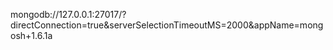mongodb://127.0.0.1:27017/?directConnection=true&serverSelectionTimeoutMS=2000&appName=mongosh+1.6.1a